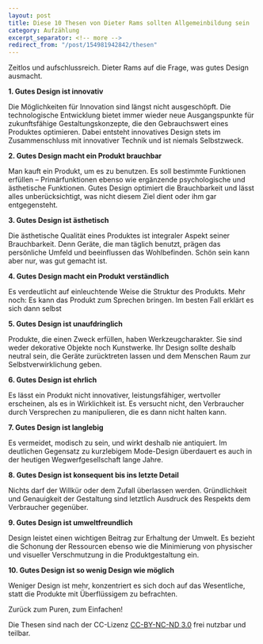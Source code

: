 ```yaml
---
layout: post
title: Diese 10 Thesen von Dieter Rams sollten Allgemeinbildung sein
category: Aufzählung
excerpt_separator: <!-- more -->
redirect_from: "/post/154981942842/thesen"
---
```


Zeitlos und aufschlussreich. Dieter Rams auf die Frage, was gutes Design ausmacht.

**1\. Gutes Design ist innovativ**

Die Möglichkeiten für Innovation sind längst nicht ausgeschöpft. Die technologische Entwicklung bietet immer wieder neue Ausgangspunkte für zukunftsfähige Gestaltungskonzepte, die den Gebrauchswert eines Produktes optimieren. Dabei entsteht innovatives Design stets im Zusammenschluss mit innovativer Technik und ist niemals Selbstzweck. <!-- more -->

**2\. Gutes Design macht ein Produkt brauchbar**

Man kauft ein Produkt, um es zu benutzen. Es soll bestimmte Funktionen erfüllen – Primärfunktionen ebenso wie ergänzende psychologische und ästhetische Funktionen. Gutes Design optimiert die Brauchbarkeit und lässt alles unberücksichtigt, was nicht diesem Ziel dient oder ihm gar entgegensteht.

**3\. Gutes Design ist ästhetisch**

Die ästhetische Qualität eines Produktes ist integraler Aspekt seiner Brauchbarkeit. Denn Geräte, die man täglich benutzt, prägen das persönliche Umfeld und beeinflussen das Wohlbefinden. Schön sein kann aber nur, was gut gemacht ist.

**4\. Gutes Design macht ein Produkt verständlich**

Es verdeutlicht auf einleuchtende Weise die Struktur des Produkts. Mehr noch: Es kann das Produkt zum Sprechen bringen. Im besten Fall erklärt es sich dann selbst

**5\. Gutes Design ist unaufdringlich**

Produkte, die einen Zweck erfüllen, haben Werkzeugcharakter. Sie sind weder dekorative Objekte noch Kunstwerke. Ihr Design sollte deshalb neutral sein, die Geräte zurücktreten lassen und dem Menschen Raum zur Selbstverwirklichung geben.

**6\. Gutes Design ist ehrlich**

Es lässt ein Produkt nicht innovativer, leistungsfähiger, wertvoller erscheinen, als es in Wirklichkeit ist. Es versucht nicht, den Verbraucher durch Versprechen zu manipulieren, die es dann nicht halten kann.

**7\. Gutes Design ist langlebig**

Es vermeidet, modisch zu sein, und wirkt deshalb nie antiquiert. Im deutlichen Gegensatz zu kurzlebigem Mode-Design überdauert es auch in der heutigen Wegwerfgesellschaft lange Jahre.

**8\. Gutes Design ist konsequent bis ins letzte Detail**

Nichts darf der Willkür oder dem Zufall überlassen werden. Gründlichkeit und Genauigkeit der Gestaltung sind letztlich Ausdruck des Respekts dem Verbraucher gegenüber.

**9\. Gutes Design ist umweltfreundlich**

Design leistet einen wichtigen Beitrag zur Erhaltung der Umwelt. Es bezieht die Schonung der Ressourcen ebenso wie die Minimierung von physischer und visueller Verschmutzung in die Produktgestaltung ein.

**10\. Gutes Design ist so wenig Design wie möglich**

Weniger Design ist mehr, konzentriert es sich doch auf das Wesentliche, statt die Produkte mit Überflüssigem zu befrachten.

Zurück zum Puren, zum Einfachen!

Die Thesen sind nach der CC-Lizenz [CC-BY-NC-ND 3.0](https://creativecommons.org/licenses/by-nc-nd/3.0/deed.de) frei nutzbar und teilbar.
